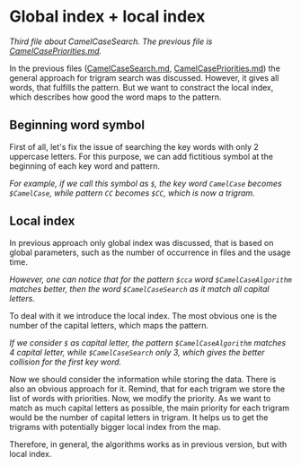 # Global index + local index

*Third file about CamelCaseSearch. The previous file is [CamelCasePriorities.md](https://github.com/SuduIDE/persistent-ide-caches/blob/main/CamelCasePriorities.md).*

In the previous files ([CamelCaseSearch.md](https://github.com/SuduIDE/persistent-ide-caches/blob/main/CamelCaseSearch.md), [CamelCasePriorities.md](https://github.com/SuduIDE/persistent-ide-caches/blob/main/CamelCasePriorities.md)) the general approach for trigram search was discussed. However, it gives all words, that fulfills the pattern. But we want to constract the local index, which describes how good the word maps to the pattern.

## Beginning word symbol

First of all, let's fix the issue of searching the key words with only 2 uppercase letters. For this purpose, we can add fictitious symbol at the beginning of each key word and pattern. 

*For example, if we call this symbol as `$`, the key word `CamelCase` becomes `$CamelCase`, while pattern `CC` becomes `$CC`, which is now a trigram.*

## Local index

In previous approach only global index was discussed, that is based on global parameters, such as the number of occurrence in files and the usage time.

*However, one can notice that for the pattern `$cca` word `$CamelCaseAlgorithm` matches better, then the word `$CamelCaseSearch` as it match all capital letters.* 

To deal with it we introduce the local index. The most obvious one is the number of the capital letters, which maps the pattern. 

*If we consider `$` as capital letter, the pattern `$CamelCaseAlgorithm` matches 4 capital letter, while `$CamelCaseSearch` only 3, which gives the better collision for the first key word.*

Now we should consider the information while storing the data. There is also an obvious approach for it. Remind, that for each trigram we store the list of words with priorities. Now, we modify the priority. As we want to match as much capital letters as possible, the main priority for each trigram would be the number of capital letters in trigram. It helps us to get the trigrams with potentially bigger local index from the map. 

Therefore, in general, the algorithms works as in previous version, but with local index.